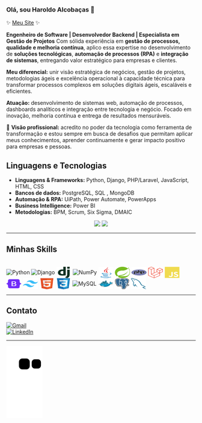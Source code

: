 ### Olá, sou Haroldo Alcobaças 👋  
✨ [Meu Site](https://haroldoalcobacas.github.io/haroldoalcobacas/) ✨

**Engenheiro de Software | Desenvolvedor Backend | Especialista em Gestão de Projetos**
Com sólida experiência em **gestão de processos, qualidade e melhoria contínua**, aplico essa expertise no desenvolvimento de **soluções tecnológicas**, **automação de processos (RPA)** e **integração de sistemas**, entregando valor estratégico para empresas e clientes.

**Meu diferencial:** unir visão estratégica de negócios, gestão de projetos, metodologias ágeis e excelência operacional à capacidade técnica para transformar processos complexos em soluções digitais ágeis, escaláveis e eficientes.

**Atuação:** desenvolvimento de sistemas web, automação de processos, dashboards analíticos e integração entre tecnologia e negócio. Focado em inovação, melhoria contínua e entrega de resultados mensuráveis.

🎯 **Visão profissional:** acredito no poder da tecnologia como ferramenta de transformação e estou sempre em busca de desafios que permitam aplicar meus conhecimentos, aprender continuamente e gerar impacto positivo para empresas e pessoas.

## Linguagens e Tecnologias
- **Linguagens & Frameworks:** Python, Django, PHP/Laravel, JavaScript, HTML, CSS  
- **Bancos de dados:** PostgreSQL, SQL , MongoDB
- **Automação & RPA:** UiPath, Power Automate, PowerApps  
- **Business Intelligence:** Power BI  
- **Metodologias:** BPM, Scrum, Six Sigma, DMAIC  

<div align="center">
  <img height="180em" src="https://github-readme-stats.vercel.app/api?username=haroldoalcobacas&show_icons=true&theme=dracula&include_all_commits=true&count_private=true"/>
  <img height="180em" src="https://github-readme-stats.vercel.app/api/top-langs/?username=haroldoalcobacas&layout=compact&langs_count=7&theme=dracula"/>
</div>

---

## Minhas Skills

<div style="display: inline_block"><br>
  <img align="center" alt="Python" height="30" width="40" src="https://cdn.jsdelivr.net/gh/devicons/devicon/icons/python/python-original.svg">
  <img align="center" alt="Django" height="50" width="60" src="https://cdn.jsdelivr.net/gh/devicons/devicon/icons/django/django-plain-wordmark.svg">
  <img align="center" alt="Django" height="30" width="40" src="https://raw.githubusercontent.com/devicons/devicon/master/icons/django/django-plain.svg">
  <img align="center" alt="NumPy" height="50" width="60" src="https://cdn.jsdelivr.net/gh/devicons/devicon/icons/numpy/numpy-original-wordmark.svg">
  <img align="center" alt="Java" height="30" width="40" src="https://raw.githubusercontent.com/devicons/devicon/master/icons/java/java-original.svg">
  <img align="center" alt="Spring" height="30" width="40" src="https://raw.githubusercontent.com/devicons/devicon/master/icons/spring/spring-original.svg">
  <img align="center" alt="PHP" height="30" width="40" src="https://raw.githubusercontent.com/devicons/devicon/master/icons/php/php-original.svg">
  <img align="center" alt="Laravel" height="30" width="40" src="https://raw.githubusercontent.com/devicons/devicon/master/icons/laravel/laravel-original.svg">
  
  <img align="center" alt="JavaScript" height="30" width="40" src="https://raw.githubusercontent.com/devicons/devicon/master/icons/javascript/javascript-plain.svg">
  <img align="center" alt="Bootstrap" height="30" width="40" src="https://raw.githubusercontent.com/devicons/devicon/master/icons/bootstrap/bootstrap-plain.svg">
  <img align="center" alt="Tailwind CSS" height="30" width="40" src="https://raw.githubusercontent.com/devicons/devicon/master/icons/tailwindcss/tailwindcss-original.svg">

  <img align="center" alt="HTML5" height="30" width="40" src="https://raw.githubusercontent.com/devicons/devicon/master/icons/html5/html5-original.svg">
  <img align="center" alt="CSS3" height="30" width="40" src="https://raw.githubusercontent.com/devicons/devicon/master/icons/css3/css3-original.svg">
  
  <img align="center" alt="MySQL" height="50" width="70" src="https://cdn.jsdelivr.net/gh/devicons/devicon/icons/mysql/mysql-original-wordmark.svg">
  
 <img align="center" alt="Docker" height="30" width="40" src="https://raw.githubusercontent.com/devicons/devicon/master/icons/docker/docker-original.svg">
 <img align="center" alt="PostgreSQL" height="30" width="40" src="https://raw.githubusercontent.com/devicons/devicon/master/icons/postgresql/postgresql-original.svg">
 <img align="center" alt="SQL" height="30" width="40" src="https://raw.githubusercontent.com/devicons/devicon/master/icons/mysql/mysql-original.svg">

</div>

---

## Contato

[![Gmail](https://img.shields.io/badge/-Gmail-%23333?style=for-the-badge&logo=gmail&logoColor=white)](mailto:haroldo.alcobacas@gmail.com)  
[![LinkedIn](https://img.shields.io/badge/-LinkedIn-%230077B5?style=for-the-badge&logo=linkedin&logoColor=white)](https://www.linkedin.com/in/haroldoalcobacas/)

---

![GitHub Snake animation](https://github.com/haroldoalcobacas/haroldoalcobacas/blob/output/github-contribution-grid-snake.svg)


